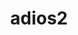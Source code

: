 ---
title: "adios2"
layout: cache
categories: [package, develop-2024-06-09]
meta: {"versions": ["2.10.1", "2.7.1", "2.8.3"], "compilers": ["cce@=15.0.1", "gcc@=10.3.0", "gcc@=11.1.0", "gcc@=11.4.0", "gcc@=12.3.0", "gcc@=7.3.1", "gcc@=9.4.0", "oneapi@=2024.0.0"], "oss": ["amzn2", "rhel8", "sle_hpc15", "ubuntu20.04", "ubuntu22.04"], "platforms": ["linux"], "targets": ["aarch64", "neoverse_n1", "neoverse_v1", "neoverse_v2", "ppc64le", "x86_64_v3", "x86_64_v4", "zen4"], "stacks": ["aws-isc", "aws-isc-aarch64", "aws-pcluster-neoverse_v1", "aws-pcluster-x86_64_v4", "data-vis-sdk", "e4s", "e4s-cray-rhel", "e4s-cray-sles", "e4s-neoverse-v2", "e4s-neoverse_v1", "e4s-oneapi", "e4s-power", "e4s-rocm-external", "root"], "num_specs": 33, "num_specs_by_stack": {"data-vis-sdk": 2, "root": 33, "e4s-power": 4, "e4s-neoverse-v2": 4, "e4s-oneapi": 2, "e4s-rocm-external": 3, "aws-isc-aarch64": 2, "e4s": 3, "e4s-neoverse_v1": 6, "aws-pcluster-x86_64_v4": 2, "e4s-cray-sles": 1, "aws-pcluster-neoverse_v1": 2, "e4s-cray-rhel": 1, "aws-isc": 1}}
spec_details: [{"hash": "6pavzayrv6i3q5n2x2fj4ntxztldtlfl", "compiler": "gcc@=11.1.0", "versions": ["2.7.1"], "os": "ubuntu20.04", "platform": "linux", "target": "x86_64_v3", "variants": ["+blosc", "build_system=cmake", "build_type=Release", "+bzip2", "~cuda", "+dataman", "~dataspaces", "+fortran", "generator=make", "+hdf5", "~ipo", "+mpi", "patches=8221073,88b2cd1,9e67deb", "+pic", "+png", "+python", "~rocm", "+shared", "+ssc", "+sst", "+sz", "+zfp"], "stacks": ["data-vis-sdk", "root"], "size": "-", "tarball": "https://binaries.spack.io/develop-2024-06-09/build_cache/linux-ubuntu20.04-x86_64_v3/gcc-11.1.0/adios2-2.7.1/linux-ubuntu20.04-x86_64_v3-gcc-11.1.0-adios2-2.7.1-6pavzayrv6i3q5n2x2fj4ntxztldtlfl.spack"}, {"hash": "fkqabioryifgvgaydr6c4buy7dyaexrp", "compiler": "gcc@=9.4.0", "versions": ["2.10.1"], "os": "ubuntu20.04", "platform": "linux", "target": "ppc64le", "variants": ["~aws", "+blosc2", "build_system=cmake", "build_type=Release", "+bzip2", "~campaign", "~cuda", "~dataspaces", "+fortran", "generator=make", "~hdf5", "~ipo", "~kokkos", "+libcatalyst", "~libpressio", "+mgard", "+mpi", "~pic", "+png", "~python", "~rocm", "+sst", "~sycl", "+sz", "+zfp"], "stacks": ["e4s-power", "root"], "size": "-", "tarball": "https://binaries.spack.io/develop-2024-06-09/build_cache/linux-ubuntu20.04-ppc64le/gcc-9.4.0/adios2-2.10.1/linux-ubuntu20.04-ppc64le-gcc-9.4.0-adios2-2.10.1-fkqabioryifgvgaydr6c4buy7dyaexrp.spack"}, {"hash": "tangzhadgfdecnofydzgdp7hf3q6pa35", "compiler": "gcc@=11.4.0", "versions": ["2.10.1"], "os": "ubuntu22.04", "platform": "linux", "target": "neoverse_v2", "variants": ["~aws", "+blosc2", "build_system=cmake", "build_type=Release", "+bzip2", "~campaign", "~cuda", "~dataspaces", "~fortran", "generator=make", "~hdf5", "~ipo", "~kokkos", "+libcatalyst", "~libpressio", "+mgard", "+mpi", "~pic", "+png", "~python", "~rocm", "+sst", "~sycl", "+sz", "+zfp"], "stacks": ["e4s-neoverse-v2", "root"], "size": "-", "tarball": "https://binaries.spack.io/develop-2024-06-09/build_cache/linux-ubuntu22.04-neoverse_v2/gcc-11.4.0/adios2-2.10.1/linux-ubuntu22.04-neoverse_v2-gcc-11.4.0-adios2-2.10.1-tangzhadgfdecnofydzgdp7hf3q6pa35.spack"}, {"hash": "s6ge6h47hlvoejknnosbjq3tfdt4jres", "compiler": "oneapi@=2024.0.0", "versions": ["2.10.1"], "os": "ubuntu22.04", "platform": "linux", "target": "x86_64_v3", "variants": ["~aws", "~blosc2", "build_system=cmake", "build_type=Release", "+bzip2", "~campaign", "~cuda", "~dataspaces", "+fortran", "generator=make", "~hdf5", "~ipo", "~kokkos", "+libcatalyst", "~libpressio", "+mgard", "+mpi", "~pic", "+png", "~python", "~rocm", "+sst", "~sycl", "+sz", "+zfp"], "stacks": ["e4s-oneapi", "root"], "size": "-", "tarball": "https://binaries.spack.io/develop-2024-06-09/build_cache/linux-ubuntu22.04-x86_64_v3/oneapi-2024.0.0/adios2-2.10.1/linux-ubuntu22.04-x86_64_v3-oneapi-2024.0.0-adios2-2.10.1-s6ge6h47hlvoejknnosbjq3tfdt4jres.spack"}, {"hash": "ryztfw6kocmvvgiyebj47tg5qjbhgtw5", "compiler": "gcc@=11.1.0", "versions": ["2.10.1"], "os": "ubuntu20.04", "platform": "linux", "target": "x86_64_v3", "variants": ["~aws", "+blosc2", "build_system=cmake", "build_type=Release", "+bzip2", "~campaign", "~cuda", "+dataman", "~dataspaces", "+fortran", "generator=make", "+hdf5", "~ipo", "~kokkos", "+libcatalyst", "~libpressio", "+mgard", "+mpi", "+pic", "+png", "+python", "~rocm", "+shared", "+sst", "~sycl", "+sz", "+zfp"], "stacks": ["data-vis-sdk", "root"], "size": "-", "tarball": "https://binaries.spack.io/develop-2024-06-09/build_cache/linux-ubuntu20.04-x86_64_v3/gcc-11.1.0/adios2-2.10.1/linux-ubuntu20.04-x86_64_v3-gcc-11.1.0-adios2-2.10.1-ryztfw6kocmvvgiyebj47tg5qjbhgtw5.spack"}, {"hash": "3h6vfh6wcrpwzven2uggbneqeo76qyqh", "compiler": "gcc@=11.4.0", "versions": ["2.10.1"], "os": "ubuntu22.04", "platform": "linux", "target": "x86_64_v3", "variants": ["~aws", "+blosc2", "build_system=cmake", "build_type=Release", "+bzip2", "~campaign", "~cuda", "~dataspaces", "+fortran", "generator=make", "~hdf5", "~ipo", "~kokkos", "+libcatalyst", "~libpressio", "+mgard", "+mpi", "~pic", "+png", "~python", "~rocm", "+sst", "~sycl", "+sz", "+zfp"], "stacks": ["e4s-rocm-external", "root"], "size": "-", "tarball": "https://binaries.spack.io/develop-2024-06-09/build_cache/linux-ubuntu22.04-x86_64_v3/gcc-11.4.0/adios2-2.10.1/linux-ubuntu22.04-x86_64_v3-gcc-11.4.0-adios2-2.10.1-3h6vfh6wcrpwzven2uggbneqeo76qyqh.spack"}, {"hash": "6lsojxxs4c67qcf7px7pmmg4jsuts2ji", "compiler": "gcc@=7.3.1", "versions": ["2.10.1"], "os": "amzn2", "platform": "linux", "target": "neoverse_n1", "variants": ["~aws", "+blosc2", "build_system=cmake", "build_type=Release", "+bzip2", "~campaign", "~cuda", "~dataspaces", "~fortran", "generator=make", "~hdf5", "~ipo", "~kokkos", "+libcatalyst", "~libpressio", "+mgard", "+mpi", "~pic", "+png", "~python", "~rocm", "+sst", "~sycl", "+sz", "+zfp"], "stacks": ["root", "aws-isc-aarch64"], "size": "-", "tarball": "https://binaries.spack.io/develop-2024-06-09/build_cache/linux-amzn2-neoverse_n1/gcc-7.3.1/adios2-2.10.1/linux-amzn2-neoverse_n1-gcc-7.3.1-adios2-2.10.1-6lsojxxs4c67qcf7px7pmmg4jsuts2ji.spack"}, {"hash": "b7hmvya2p4xtahpvvvi6vjbj5w5nhhqg", "compiler": "oneapi@=2024.0.0", "versions": ["2.8.3"], "os": "ubuntu22.04", "platform": "linux", "target": "x86_64_v3", "variants": ["+blosc", "build_system=cmake", "build_type=Release", "+bzip2", "~cuda", "~dataspaces", "+fortran", "generator=make", "~hdf5", "~ipo", "~libpressio", "+mgard", "+mpi", "~pic", "+png", "~python", "~rocm", "+sst", "+sz", "+zfp"], "stacks": ["e4s-oneapi", "root"], "size": "-", "tarball": "https://binaries.spack.io/develop-2024-06-09/build_cache/linux-ubuntu22.04-x86_64_v3/oneapi-2024.0.0/adios2-2.8.3/linux-ubuntu22.04-x86_64_v3-oneapi-2024.0.0-adios2-2.8.3-b7hmvya2p4xtahpvvvi6vjbj5w5nhhqg.spack"}, {"hash": "3a5gnhj54nzcmz6jcwjqf7pekh3ocfvz", "compiler": "gcc@=9.4.0", "versions": ["2.10.1"], "os": "ubuntu20.04", "platform": "linux", "target": "ppc64le", "variants": ["~aws", "+blosc2", "build_system=cmake", "build_type=Release", "+bzip2", "~campaign", "+cuda", "cuda_arch=70", "+dataman", "~dataspaces", "+fortran", "generator=make", "+hdf5", "~ipo", "~kokkos", "+libcatalyst", "~libpressio", "+mgard", "+mpi", "+pic", "+png", "+python", "~rocm", "+shared", "+sst", "~sycl", "~sz", "+zfp"], "stacks": ["e4s-power", "root"], "size": "-", "tarball": "https://binaries.spack.io/develop-2024-06-09/build_cache/linux-ubuntu20.04-ppc64le/gcc-9.4.0/adios2-2.10.1/linux-ubuntu20.04-ppc64le-gcc-9.4.0-adios2-2.10.1-3a5gnhj54nzcmz6jcwjqf7pekh3ocfvz.spack"}, {"hash": "rhsrm36tucgdhgjgaa7trbztaxaniucu", "compiler": "gcc@=11.4.0", "versions": ["2.7.1"], "os": "ubuntu22.04", "platform": "linux", "target": "x86_64_v3", "variants": ["+blosc", "build_system=cmake", "build_type=Release", "+bzip2", "~cuda", "+dataman", "~dataspaces", "+fortran", "generator=make", "+hdf5", "~ipo", "+mpi", "patches=8221073,88b2cd1,9e67deb", "+pic", "+png", "+python", "~rocm", "+shared", "+ssc", "+sst", "+sz", "+zfp"], "stacks": ["e4s", "root"], "size": "-", "tarball": "https://binaries.spack.io/develop-2024-06-09/build_cache/linux-ubuntu22.04-x86_64_v3/gcc-11.4.0/adios2-2.7.1/linux-ubuntu22.04-x86_64_v3-gcc-11.4.0-adios2-2.7.1-rhsrm36tucgdhgjgaa7trbztaxaniucu.spack"}, {"hash": "3eyuszzc4vcdthdyxfv7jzaieojkhnvu", "compiler": "gcc@=11.4.0", "versions": ["2.10.1"], "os": "ubuntu22.04", "platform": "linux", "target": "neoverse_v1", "variants": ["~aws", "+blosc2", "build_system=cmake", "build_type=Release", "+bzip2", "~campaign", "+cuda", "cuda_arch=90", "~dataspaces", "+fortran", "generator=make", "~hdf5", "~ipo", "~kokkos", "+libcatalyst", "~libpressio", "+mgard", "+mpi", "~pic", "+png", "~python", "~rocm", "+sst", "~sycl", "+sz", "+zfp"], "stacks": ["e4s-neoverse_v1", "root"], "size": "-", "tarball": "https://binaries.spack.io/develop-2024-06-09/build_cache/linux-ubuntu22.04-neoverse_v1/gcc-11.4.0/adios2-2.10.1/linux-ubuntu22.04-neoverse_v1-gcc-11.4.0-adios2-2.10.1-3eyuszzc4vcdthdyxfv7jzaieojkhnvu.spack"}, {"hash": "6d4gxf7gqvgaqbdkrhsqe3ad7arigxi3", "compiler": "gcc@=11.4.0", "versions": ["2.10.1"], "os": "ubuntu22.04", "platform": "linux", "target": "neoverse_v1", "variants": ["~aws", "+blosc2", "build_system=cmake", "build_type=Release", "+bzip2", "~campaign", "~cuda", "+dataman", "~dataspaces", "+fortran", "generator=make", "+hdf5", "~ipo", "~kokkos", "+libcatalyst", "~libpressio", "+mgard", "+mpi", "+pic", "+png", "+python", "~rocm", "+shared", "+sst", "~sycl", "+sz", "+zfp"], "stacks": ["e4s-neoverse_v1", "root"], "size": "-", "tarball": "https://binaries.spack.io/develop-2024-06-09/build_cache/linux-ubuntu22.04-neoverse_v1/gcc-11.4.0/adios2-2.10.1/linux-ubuntu22.04-neoverse_v1-gcc-11.4.0-adios2-2.10.1-6d4gxf7gqvgaqbdkrhsqe3ad7arigxi3.spack"}, {"hash": "iapvgvhzo3yjg526rv7pkz36lvlgpput", "compiler": "gcc@=11.4.0", "versions": ["2.10.1"], "os": "ubuntu22.04", "platform": "linux", "target": "x86_64_v3", "variants": ["~aws", "+blosc2", "build_system=cmake", "build_type=Release", "+bzip2", "~campaign", "~cuda", "~dataspaces", "+fortran", "generator=make", "~hdf5", "~ipo", "~kokkos", "+libcatalyst", "~libpressio", "+mgard", "+mpi", "~pic", "+png", "~python", "~rocm", "+sst", "~sycl", "+sz", "+zfp"], "stacks": ["e4s", "root"], "size": "-", "tarball": "https://binaries.spack.io/develop-2024-06-09/build_cache/linux-ubuntu22.04-x86_64_v3/gcc-11.4.0/adios2-2.10.1/linux-ubuntu22.04-x86_64_v3-gcc-11.4.0-adios2-2.10.1-iapvgvhzo3yjg526rv7pkz36lvlgpput.spack"}, {"hash": "75ihztsoh4oxkwaoqx5a2vhlq4ukvosv", "compiler": "gcc@=7.3.1", "versions": ["2.10.1"], "os": "amzn2", "platform": "linux", "target": "aarch64", "variants": ["~aws", "+blosc2", "build_system=cmake", "build_type=Release", "+bzip2", "~campaign", "~cuda", "~dataspaces", "~fortran", "generator=make", "~hdf5", "~ipo", "~kokkos", "+libcatalyst", "~libpressio", "+mgard", "+mpi", "~pic", "+png", "~python", "~rocm", "+sst", "~sycl", "+sz", "+zfp"], "stacks": ["root", "aws-isc-aarch64"], "size": "-", "tarball": "https://binaries.spack.io/develop-2024-06-09/build_cache/linux-amzn2-aarch64/gcc-7.3.1/adios2-2.10.1/linux-amzn2-aarch64-gcc-7.3.1-adios2-2.10.1-75ihztsoh4oxkwaoqx5a2vhlq4ukvosv.spack"}, {"hash": "es7mnnocesljrikoqgh2326e53ucvh2w", "compiler": "gcc@=12.3.0", "versions": ["2.10.1"], "os": "amzn2", "platform": "linux", "target": "x86_64_v4", "variants": ["~aws", "+blosc2", "build_system=cmake", "build_type=Release", "+bzip2", "~campaign", "~cuda", "~dataspaces", "~fortran", "generator=make", "~hdf5", "~ipo", "~kokkos", "+libcatalyst", "~libpressio", "+mgard", "+mpi", "~pic", "+png", "~python", "~rocm", "+sst", "~sycl", "+sz", "+zfp"], "stacks": ["aws-pcluster-x86_64_v4", "root"], "size": "-", "tarball": "https://binaries.spack.io/develop-2024-06-09/build_cache/linux-amzn2-x86_64_v4/gcc-12.3.0/adios2-2.10.1/linux-amzn2-x86_64_v4-gcc-12.3.0-adios2-2.10.1-es7mnnocesljrikoqgh2326e53ucvh2w.spack"}, {"hash": "5hb7vuv5tsq6nhqlfb6cnqhrcyfbmeqt", "compiler": "gcc@=9.4.0", "versions": ["2.10.1"], "os": "ubuntu20.04", "platform": "linux", "target": "ppc64le", "variants": ["~aws", "+blosc2", "build_system=cmake", "build_type=Release", "+bzip2", "~campaign", "~cuda", "~dataspaces", "~fortran", "generator=make", "~hdf5", "~ipo", "~kokkos", "+libcatalyst", "~libpressio", "+mgard", "+mpi", "~pic", "+png", "~python", "~rocm", "+sst", "~sycl", "+sz", "+zfp"], "stacks": ["e4s-power", "root"], "size": "-", "tarball": "https://binaries.spack.io/develop-2024-06-09/build_cache/linux-ubuntu20.04-ppc64le/gcc-9.4.0/adios2-2.10.1/linux-ubuntu20.04-ppc64le-gcc-9.4.0-adios2-2.10.1-5hb7vuv5tsq6nhqlfb6cnqhrcyfbmeqt.spack"}, {"hash": "nllszwwe42t2rzmwuhbgnc64oa2edwjo", "compiler": "gcc@=11.4.0", "versions": ["2.10.1"], "os": "ubuntu22.04", "platform": "linux", "target": "neoverse_v1", "variants": ["~aws", "+blosc2", "build_system=cmake", "build_type=Release", "+bzip2", "~campaign", "+cuda", "cuda_arch=80", "~dataspaces", "+fortran", "generator=make", "~hdf5", "~ipo", "~kokkos", "+libcatalyst", "~libpressio", "+mgard", "+mpi", "~pic", "+png", "~python", "~rocm", "+sst", "~sycl", "+sz", "+zfp"], "stacks": ["e4s-neoverse_v1", "root"], "size": "-", "tarball": "https://binaries.spack.io/develop-2024-06-09/build_cache/linux-ubuntu22.04-neoverse_v1/gcc-11.4.0/adios2-2.10.1/linux-ubuntu22.04-neoverse_v1-gcc-11.4.0-adios2-2.10.1-nllszwwe42t2rzmwuhbgnc64oa2edwjo.spack"}, {"hash": "zmgoksx76bhobmzxdl6daig3qllzqxit", "compiler": "gcc@=11.4.0", "versions": ["2.10.1"], "os": "ubuntu22.04", "platform": "linux", "target": "neoverse_v2", "variants": ["~aws", "+blosc2", "build_system=cmake", "build_type=Release", "+bzip2", "~campaign", "~cuda", "~dataspaces", "+fortran", "generator=make", "~hdf5", "~ipo", "~kokkos", "+libcatalyst", "~libpressio", "+mgard", "+mpi", "~pic", "+png", "~python", "~rocm", "+sst", "~sycl", "+sz", "+zfp"], "stacks": ["e4s-neoverse-v2", "root"], "size": "-", "tarball": "https://binaries.spack.io/develop-2024-06-09/build_cache/linux-ubuntu22.04-neoverse_v2/gcc-11.4.0/adios2-2.10.1/linux-ubuntu22.04-neoverse_v2-gcc-11.4.0-adios2-2.10.1-zmgoksx76bhobmzxdl6daig3qllzqxit.spack"}, {"hash": "jfiqjibb2jvjhnwx4tucj2ecusie3plf", "compiler": "gcc@=10.3.0", "versions": ["2.10.1"], "os": "sle_hpc15", "platform": "linux", "target": "x86_64_v4", "variants": ["~aws", "+blosc2", "build_system=cmake", "build_type=Release", "+bzip2", "~campaign", "~cuda", "~dataspaces", "+fortran", "generator=make", "~hdf5", "~ipo", "~kokkos", "+libcatalyst", "~libpressio", "+mgard", "+mpi", "~pic", "+png", "~python", "~rocm", "+sst", "~sycl", "+sz", "+zfp"], "stacks": ["e4s-cray-sles", "root"], "size": "-", "tarball": "https://binaries.spack.io/develop-2024-06-09/build_cache/linux-sle_hpc15-x86_64_v4/gcc-10.3.0/adios2-2.10.1/linux-sle_hpc15-x86_64_v4-gcc-10.3.0-adios2-2.10.1-jfiqjibb2jvjhnwx4tucj2ecusie3plf.spack"}, {"hash": "masrlawlearet2qp76vfuhkg4lqlbjom", "compiler": "gcc@=11.4.0", "versions": ["2.10.1"], "os": "ubuntu22.04", "platform": "linux", "target": "neoverse_v1", "variants": ["~aws", "+blosc2", "build_system=cmake", "build_type=Release", "+bzip2", "~campaign", "~cuda", "~dataspaces", "+fortran", "generator=make", "~hdf5", "~ipo", "~kokkos", "+libcatalyst", "~libpressio", "+mgard", "+mpi", "~pic", "+png", "~python", "~rocm", "+sst", "~sycl", "+sz", "+zfp"], "stacks": ["e4s-neoverse_v1", "root"], "size": "-", "tarball": "https://binaries.spack.io/develop-2024-06-09/build_cache/linux-ubuntu22.04-neoverse_v1/gcc-11.4.0/adios2-2.10.1/linux-ubuntu22.04-neoverse_v1-gcc-11.4.0-adios2-2.10.1-masrlawlearet2qp76vfuhkg4lqlbjom.spack"}, {"hash": "kmhlwpzvxoh2hotjxhavypc5mbi466np", "compiler": "gcc@=11.4.0", "versions": ["2.10.1"], "os": "ubuntu22.04", "platform": "linux", "target": "neoverse_v2", "variants": ["~aws", "+blosc2", "build_system=cmake", "build_type=Release", "+bzip2", "~campaign", "~cuda", "+dataman", "~dataspaces", "+fortran", "generator=make", "+hdf5", "~ipo", "~kokkos", "+libcatalyst", "~libpressio", "+mgard", "+mpi", "+pic", "+png", "+python", "~rocm", "+shared", "+sst", "~sycl", "+sz", "+zfp"], "stacks": ["e4s-neoverse-v2", "root"], "size": "-", "tarball": "https://binaries.spack.io/develop-2024-06-09/build_cache/linux-ubuntu22.04-neoverse_v2/gcc-11.4.0/adios2-2.10.1/linux-ubuntu22.04-neoverse_v2-gcc-11.4.0-adios2-2.10.1-kmhlwpzvxoh2hotjxhavypc5mbi466np.spack"}, {"hash": "ib27nudsde2ng7tkglr2ulqsracjmkdr", "compiler": "gcc@=12.3.0", "versions": ["2.10.1"], "os": "amzn2", "platform": "linux", "target": "neoverse_v1", "variants": ["~aws", "+blosc2", "build_system=cmake", "build_type=Release", "+bzip2", "~campaign", "~cuda", "~dataspaces", "~fortran", "generator=make", "~hdf5", "~ipo", "~kokkos", "+libcatalyst", "~libpressio", "+mgard", "+mpi", "~pic", "+png", "~python", "~rocm", "+sst", "~sycl", "+sz", "+zfp"], "stacks": ["root", "aws-pcluster-neoverse_v1"], "size": "-", "tarball": "https://binaries.spack.io/develop-2024-06-09/build_cache/linux-amzn2-neoverse_v1/gcc-12.3.0/adios2-2.10.1/linux-amzn2-neoverse_v1-gcc-12.3.0-adios2-2.10.1-ib27nudsde2ng7tkglr2ulqsracjmkdr.spack"}, {"hash": "vie3z2hrhrl555ijbldjdoejyrqegk2v", "compiler": "gcc@=11.4.0", "versions": ["2.10.1"], "os": "ubuntu22.04", "platform": "linux", "target": "x86_64_v3", "variants": ["~aws", "+blosc2", "build_system=cmake", "build_type=Release", "+bzip2", "~campaign", "~cuda", "~dataspaces", "~fortran", "generator=make", "~hdf5", "~ipo", "~kokkos", "+libcatalyst", "~libpressio", "+mgard", "+mpi", "~pic", "+png", "~python", "~rocm", "+sst", "~sycl", "+sz", "+zfp"], "stacks": ["e4s", "root"], "size": "-", "tarball": "https://binaries.spack.io/develop-2024-06-09/build_cache/linux-ubuntu22.04-x86_64_v3/gcc-11.4.0/adios2-2.10.1/linux-ubuntu22.04-x86_64_v3-gcc-11.4.0-adios2-2.10.1-vie3z2hrhrl555ijbldjdoejyrqegk2v.spack"}, {"hash": "nh43fdhjnrqgjddh6uiaii4l5yw66gkd", "compiler": "gcc@=11.4.0", "versions": ["2.10.1"], "os": "ubuntu22.04", "platform": "linux", "target": "neoverse_v2", "variants": ["~aws", "+blosc2", "build_system=cmake", "build_type=Release", "+bzip2", "~campaign", "+cuda", "cuda_arch=90", "~dataspaces", "+fortran", "generator=make", "~hdf5", "~ipo", "~kokkos", "+libcatalyst", "~libpressio", "+mgard", "+mpi", "~pic", "+png", "~python", "~rocm", "+sst", "~sycl", "+sz", "+zfp"], "stacks": ["e4s-neoverse-v2", "root"], "size": "-", "tarball": "https://binaries.spack.io/develop-2024-06-09/build_cache/linux-ubuntu22.04-neoverse_v2/gcc-11.4.0/adios2-2.10.1/linux-ubuntu22.04-neoverse_v2-gcc-11.4.0-adios2-2.10.1-nh43fdhjnrqgjddh6uiaii4l5yw66gkd.spack"}, {"hash": "3nprrgkxudlpoj5vlsuldiyuj6nw6tk5", "compiler": "cce@=15.0.1", "versions": ["2.10.1"], "os": "rhel8", "platform": "linux", "target": "zen4", "variants": ["~aws", "+blosc2", "build_system=cmake", "build_type=Release", "+bzip2", "~campaign", "~cuda", "~dataspaces", "+fortran", "generator=make", "~hdf5", "~ipo", "~kokkos", "+libcatalyst", "~libpressio", "~mgard", "+mpi", "~pic", "+png", "~python", "~rocm", "+sst", "~sycl", "+sz", "+zfp"], "stacks": ["e4s-cray-rhel", "root"], "size": "-", "tarball": "https://binaries.spack.io/develop-2024-06-09/build_cache/linux-rhel8-zen4/cce-15.0.1/adios2-2.10.1/linux-rhel8-zen4-cce-15.0.1-adios2-2.10.1-3nprrgkxudlpoj5vlsuldiyuj6nw6tk5.spack"}, {"hash": "m5teqd5phqjirgtoow525hr2yf7fkmp6", "compiler": "gcc@=9.4.0", "versions": ["2.10.1"], "os": "ubuntu20.04", "platform": "linux", "target": "ppc64le", "variants": ["~aws", "+blosc2", "build_system=cmake", "build_type=Release", "+bzip2", "~campaign", "+cuda", "cuda_arch=70", "~dataspaces", "+fortran", "generator=make", "~hdf5", "~ipo", "~kokkos", "+libcatalyst", "~libpressio", "+mgard", "+mpi", "~pic", "+png", "~python", "~rocm", "+sst", "~sycl", "+sz", "+zfp"], "stacks": ["e4s-power", "root"], "size": "-", "tarball": "https://binaries.spack.io/develop-2024-06-09/build_cache/linux-ubuntu20.04-ppc64le/gcc-9.4.0/adios2-2.10.1/linux-ubuntu20.04-ppc64le-gcc-9.4.0-adios2-2.10.1-m5teqd5phqjirgtoow525hr2yf7fkmp6.spack"}, {"hash": "5gtdc47u4f5mbhh3humyhskot23cj7yi", "compiler": "gcc@=11.4.0", "versions": ["2.10.1"], "os": "ubuntu22.04", "platform": "linux", "target": "neoverse_v1", "variants": ["~aws", "+blosc2", "build_system=cmake", "build_type=Release", "+bzip2", "~campaign", "~cuda", "~dataspaces", "~fortran", "generator=make", "~hdf5", "~ipo", "~kokkos", "+libcatalyst", "~libpressio", "+mgard", "+mpi", "~pic", "+png", "~python", "~rocm", "+sst", "~sycl", "+sz", "+zfp"], "stacks": ["e4s-neoverse_v1", "root"], "size": "-", "tarball": "https://binaries.spack.io/develop-2024-06-09/build_cache/linux-ubuntu22.04-neoverse_v1/gcc-11.4.0/adios2-2.10.1/linux-ubuntu22.04-neoverse_v1-gcc-11.4.0-adios2-2.10.1-5gtdc47u4f5mbhh3humyhskot23cj7yi.spack"}, {"hash": "cfp3azqrvtitoffhbsg3fkpdnpftgtgk", "compiler": "gcc@=12.3.0", "versions": ["2.10.1"], "os": "amzn2", "platform": "linux", "target": "neoverse_n1", "variants": ["~aws", "+blosc2", "build_system=cmake", "build_type=Release", "+bzip2", "~campaign", "~cuda", "~dataspaces", "~fortran", "generator=make", "~hdf5", "~ipo", "~kokkos", "+libcatalyst", "~libpressio", "+mgard", "+mpi", "~pic", "+png", "~python", "~rocm", "+sst", "~sycl", "+sz", "+zfp"], "stacks": ["root", "aws-pcluster-neoverse_v1"], "size": "-", "tarball": "https://binaries.spack.io/develop-2024-06-09/build_cache/linux-amzn2-neoverse_n1/gcc-12.3.0/adios2-2.10.1/linux-amzn2-neoverse_n1-gcc-12.3.0-adios2-2.10.1-cfp3azqrvtitoffhbsg3fkpdnpftgtgk.spack"}, {"hash": "r2skiya4si5vbk6cwhuwrzhrlcanepfv", "compiler": "gcc@=7.3.1", "versions": ["2.10.1"], "os": "amzn2", "platform": "linux", "target": "x86_64_v3", "variants": ["~aws", "+blosc2", "build_system=cmake", "build_type=Release", "+bzip2", "~campaign", "~cuda", "~dataspaces", "~fortran", "generator=make", "~hdf5", "~ipo", "~kokkos", "+libcatalyst", "~libpressio", "+mgard", "+mpi", "~pic", "+png", "~python", "~rocm", "+sst", "~sycl", "+sz", "+zfp"], "stacks": ["aws-isc", "root"], "size": "-", "tarball": "https://binaries.spack.io/develop-2024-06-09/build_cache/linux-amzn2-x86_64_v3/gcc-7.3.1/adios2-2.10.1/linux-amzn2-x86_64_v3-gcc-7.3.1-adios2-2.10.1-r2skiya4si5vbk6cwhuwrzhrlcanepfv.spack"}, {"hash": "djcjr4abkx3h2qos6auataybwk3os42z", "compiler": "gcc@=12.3.0", "versions": ["2.10.1"], "os": "amzn2", "platform": "linux", "target": "x86_64_v3", "variants": ["~aws", "+blosc2", "build_system=cmake", "build_type=Release", "+bzip2", "~campaign", "~cuda", "~dataspaces", "~fortran", "generator=make", "~hdf5", "~ipo", "~kokkos", "+libcatalyst", "~libpressio", "+mgard", "+mpi", "~pic", "+png", "~python", "~rocm", "+sst", "~sycl", "+sz", "+zfp"], "stacks": ["aws-pcluster-x86_64_v4", "root"], "size": "-", "tarball": "https://binaries.spack.io/develop-2024-06-09/build_cache/linux-amzn2-x86_64_v3/gcc-12.3.0/adios2-2.10.1/linux-amzn2-x86_64_v3-gcc-12.3.0-adios2-2.10.1-djcjr4abkx3h2qos6auataybwk3os42z.spack"}, {"hash": "krrlk2spq6k5fcgwwtd3qo47zivuhxk2", "compiler": "gcc@=11.4.0", "versions": ["2.10.1"], "os": "ubuntu22.04", "platform": "linux", "target": "neoverse_v1", "variants": ["~aws", "+blosc2", "build_system=cmake", "build_type=Release", "+bzip2", "~campaign", "+cuda", "cuda_arch=75", "~dataspaces", "+fortran", "generator=make", "~hdf5", "~ipo", "~kokkos", "+libcatalyst", "~libpressio", "+mgard", "+mpi", "~pic", "+png", "~python", "~rocm", "+sst", "~sycl", "+sz", "+zfp"], "stacks": ["e4s-neoverse_v1", "root"], "size": "-", "tarball": "https://binaries.spack.io/develop-2024-06-09/build_cache/linux-ubuntu22.04-neoverse_v1/gcc-11.4.0/adios2-2.10.1/linux-ubuntu22.04-neoverse_v1-gcc-11.4.0-adios2-2.10.1-krrlk2spq6k5fcgwwtd3qo47zivuhxk2.spack"}, {"hash": "iu6hcsqwsc4ngukptd3gcllorywol6vz", "compiler": "gcc@=11.4.0", "versions": ["2.10.1"], "os": "ubuntu22.04", "platform": "linux", "target": "x86_64_v3", "variants": ["amdgpu_target=gfx908", "~aws", "+blosc2", "build_system=cmake", "build_type=Release", "+bzip2", "~campaign", "~cuda", "~dataspaces", "+fortran", "generator=make", "~hdf5", "~ipo", "+kokkos", "+libcatalyst", "~libpressio", "+mgard", "+mpi", "~pic", "+png", "~python", "+rocm", "+sst", "~sycl", "+sz", "+zfp"], "stacks": ["e4s-rocm-external", "root"], "size": "-", "tarball": "https://binaries.spack.io/develop-2024-06-09/build_cache/linux-ubuntu22.04-x86_64_v3/gcc-11.4.0/adios2-2.10.1/linux-ubuntu22.04-x86_64_v3-gcc-11.4.0-adios2-2.10.1-iu6hcsqwsc4ngukptd3gcllorywol6vz.spack"}, {"hash": "lc45mqcm77bixsnk6ato4hnyz5nkvtvw", "compiler": "gcc@=11.4.0", "versions": ["2.10.1"], "os": "ubuntu22.04", "platform": "linux", "target": "x86_64_v3", "variants": ["amdgpu_target=gfx90a", "~aws", "+blosc2", "build_system=cmake", "build_type=Release", "+bzip2", "~campaign", "~cuda", "~dataspaces", "+fortran", "generator=make", "~hdf5", "~ipo", "+kokkos", "+libcatalyst", "~libpressio", "+mgard", "+mpi", "~pic", "+png", "~python", "+rocm", "+sst", "~sycl", "+sz", "+zfp"], "stacks": ["e4s-rocm-external", "root"], "size": "-", "tarball": "https://binaries.spack.io/develop-2024-06-09/build_cache/linux-ubuntu22.04-x86_64_v3/gcc-11.4.0/adios2-2.10.1/linux-ubuntu22.04-x86_64_v3-gcc-11.4.0-adios2-2.10.1-lc45mqcm77bixsnk6ato4hnyz5nkvtvw.spack"}]
---